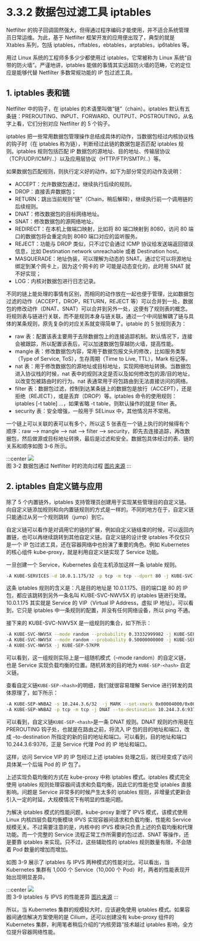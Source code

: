 # 3.3.2 数据包过滤工具 iptables

Netfilter 的钩子回调固然强大，但得通过程序编码才能使用，并不适合系统管理员日常运维。为此，基于 Netfilter 框架开发的应用便出现了，典型的就是 Xtables 系列，包括 iptables，nftables，ebtables，arptables，ip6tables 等。

用过 Linux 系统的工程师多多少少都使用过 iptables，它常被称为 Linux 系统“自带的防火墙”。严谨地讲，iptables 能做的事情其实远超防火墙的范畴，它的定位应是能够代替 Netfilter 多数常规功能的 IP 包过滤工具。

## 1. iptables 表和链

Netfilter 中的钩子，在 iptables 的术语里叫做“链”（chain）。iptables 默认有五条链：PREROUTING、INPUT、FORWARD、OUTPUT、POSTROUTING，从名字上看，它们分别对应 Netfilter 的 5 个钩子。

iptables 把一些常用数据包管理操作总结成具体的动作，当数据包经过内核协议栈的钩子时（在 iptables 称为链），判断经过此链的数据包是否匹配 iptables 规则。iptables 规则包括匹配 IP 数据包的源地址、目的地址、传输层协议（TCP/UDP/ICMP/..）以及应用层协议（HTTP/FTP/SMTP/..）等。

如果数据包匹配规则，则执行定义好的动作。如下为部分常见的动作及说明：

- ACCEPT：允许数据包通过，继续执行后续的规则。
- DROP：直接丢弃数据包；
- RETURN：跳出当前规则“链”（Chain，稍后解释），继续执行前一个调用链的后续规则。
- DNAT：修改数据包的目标网络地址。
- SNAT：修改数据包的源网络地址。
- REDIRECT：在本机上做端口映射，比如将 80 端口映射到 8080，访问 80 端口的数据包将会重定向到 8080 端口对应的监听服务。
- REJECT：功能与 DROP 类似，只不过它会通过 ICMP 协议给发送端返回错误信息，比如 Destination network unreachable 或者 Destination host。
- MASQUERADE：地址伪装，可以理解为动态的 SNAT。通过它可以将源地址绑定到某个网卡上，因为这个网卡的 IP 可能是动态变化的，此时用 SNAT 就不好实现；
- LOG：内核对数据包进行日志记录。

不同的链上能处理的事情有区别，而相同的动作放在一起也便于管理，比如数据包过滤的动作（ACCEPT，DROP，RETURN，REJECT 等）可以合并到一处，数据包的修改动作（DNAT、SNAT）可以合并到另外一处，这便有了规则表的概念。将规则表与链进行关联，而不是规则本身与链关联，通过一个中间层解耦了链与具体的某条规则，原先复杂的对应关系就变得简单了。iptable 的 5 张规则表为：
 
- raw 表：配置该表主要用于去除数据包上的连接追踪机制。默认情况下，连接会被跟踪，所以配置该表后，可以加速数据包穿越防火墙，提高性能。
- mangle 表：修改数据包内容，常用于数据包报文头的修改，比如服务类型（Type of Service, ToS），生存周期（Time to Live, TTL），Mark 标记等。
- nat 表：用于修改数据包的源地址或目标地址，实现网络地址转换。当数据包进入协议栈的时候，nat 表中的规则决定是否以及如何修改包的源/目的地址，以改变包被路由时的行为。nat 表通常用于将包路由到无法直接访问的网络。
- filter 表：数据包过滤，控制到达某条链上的数据包是放行（ACCEPT），还是拒绝（REJECT），或是丢弃（DROP）等。iptables 命令的使用规则：iptables [-t table] ...，如果省略 -t table，则默认操作的就是 filter 表。
- security 表：安全增强，一般用于 SELinux 中，其他情况并不常用。


一个链上可以关联的表可以有多个，所以这 5 张表在一个链上执行的时候得有个顺序：raw --> mangle --> nat --> filter --> security，即先去连接追踪，再改数据包，然后做源或目标地址转换，最后是过滤和安全。数据包具体经过的表、链的关系和顺序如图 3-6 所示。

:::center
  ![](../assets/Netfilter-packet-flow.svg)<br/>
  图 3-2 数据包通过 Netfilter 时的流向过程 [图片来源](https://en.wikipedia.org/wiki/Netfilter)
:::


## 2. iptables 自定义链与应用

除了 5 个内置链外，iptables 支持管理员创建用于实现某些管理目的自定义链。向自定义链添加规则和向内置链规则的方式是一样的。不同的地方在于，自定义链只能通过从另一个规则跳转（jump）到它。

自定义链可以看作是对调用它的链的扩展，例如自定义链结束的时候，可以返回内置链，也可以再继续跳转到其他自定义链。自定义链的设计使 iptables 不仅仅只是一个 IP 包过滤工具，还在容器网络中也扮演了重要的角色。例如 Kubernetes 的核心组件 kube-proxy，就是利用自定义链实现了 Service 功能。

一旦创建一个 Service，Kubernetes 会在主机添加这样一条 iptable 规则。

```bash
-A KUBE-SERVICES -d 10.0.1.175/32 -p tcp -m tcp --dport 80 -j KUBE-SVC-NWV5X
```
这条 iptables 规则的含义是：凡是目的地址是 10.0.1.175、目的端口是 80 的 IP 包，都应该跳转到另外一条名叫 KUBE-SVC-NWV5X 的 iptables 链进行处理。10.0.1.175 其实就是 Service 的 VIP（Virtual IP Address，虚拟 IP 地址）。可以看到，它只是 iptables 中一条规则的配置，并没有任何网络设备，所以 ping 不通。

接下来的 KUBE-SVC-NWV5X 是一组规则的集合，如下所示：

```bash
-A KUBE-SVC-NWV5X --mode random --probability 0.33332999982 -j KUBE-SEP-WNBA2
-A KUBE-SVC-NWV5X --mode random --probability 0.50000000000 -j KUBE-SEP-X3P26
-A KUBE-SVC-NWV5X -j KUBE-SEP-57KPR
```
可以看到，这一组规则实际上是一组随机模式（–mode random）的自定义链，也是 Service 实现负载均衡的位置。随机转发的目的地为 `KUBE-SEP-<hash>` 自定义链。

查看自定义链`KUBE-SEP-<hash>`的明细，我们就很容易理解 Service 进行转发的具体原理了，如下所示：

```bash
-A KUBE-SEP-WNBA2 -s 10.244.3.6/32  -j MARK --set-xmark 0x00004000/0x00004000
-A KUBE-SEP-WNBA2 -p tcp -m tcp -j DNAT --to-destination 10.244.3.6:9376
```
可以看到，自定义链`KUBE-SEP-<hash>`是一条 DNAT 规则。DNAT 规则的作用是在 PREROUTING 钩子处，也就是在路由之前，将流入 IP 包的目的地址和端口，改成 –to-destination 所指定的新的目的地址和端口。可以看到，目的地址和端口 10.244.3.6:9376，正是 Service 代理 Pod 的 IP 地址和端口。

这样，访问 Service VIP 的 IP 包经过上述 iptables 处理之后，就已经变成了访问具体某一个后端 Pod 的 IP 包了。

上述实现负载均衡的方式在 kube-proxy 中称 iptables 模式。iptables 模式完全使用 iptables 规则处理容器间请求和负载均衡，因此它的性能也受 iptables 直接影响。问题是 Service 非常多的时候产生太多的 iptables 规则，非增量式更新会引入一定的时延，大规模情况下有明显的性能问题。

为解决 iptables 模式的性能问题，kube-proxy 新增了 IPVS 模式，该模式使用 Linux 内核四层负载均衡模块 IPVS 实现容器间请求和负载均衡，性能和 Service 规模无关。不过需要注意的是，内核中的 IPVS 模块只负责上述的负载均衡和代理功能。而一个完整的 Service 流程正常工作所需要的包过滤、SNAT 等操作，还是要靠 iptables 来实现。只不过，这些辅助性的 iptables 规则数量有限，不会随着 Pod 数量的增加而增加。

如图 3-9 展示了 iptables 与 IPVS 两种模式的性能对比。可以看出，当 Kubernetes 集群有 1,000 个 Service（10,000 个 Pod）时，两者的性能表现开始出现明显差异。

:::center
  ![](../assets/iptables-vs-ipvs.png)<br/>
  图 3-9 iptables 与 IPVS 的性能差异 [图片来源](https://www.tigera.io/blog/comparing-kube-proxy-modes-iptables-or-ipvs/)
:::

所以，当 Kubernetes 集群的规模较大时，应该避免使用 iptables 模式。如果容器间通信解决方案使用的是 Cilium，还可以创建没有 kube-proxy 组件的 Kubernetes 集群，利用笔者稍后介绍的“内核旁路”技术越过 iptables 影响，全方位提升容器网络性能。 
